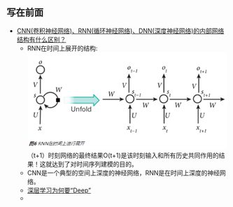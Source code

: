 ## 写在前面

* [CNN(卷积神经网络)、RNN(循环神经网络)、DNN(深度神经网络)的内部网络结构有什么区别？](https://www.zhihu.com/question/34681168)
    * RNN在时间上展开的结构: ![RNN在时间上展开](readme/RNN在时间上展开.png)
    （t+1）时刻网络的最终结果O(t+1)是该时刻输入和所有历史共同作用的结果！这就达到了对时间序列建模的目的。
    * CNN是一个典型的空间上深度的神经网络，RNN是在时间上深度的神经网络。
    * [深层学习为何要“Deep”](深层学习为何要“Deep”.docx)
    * 